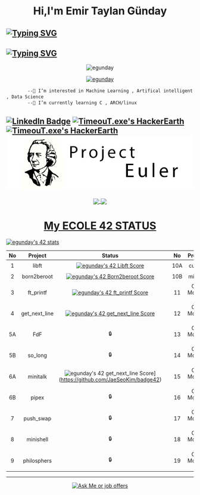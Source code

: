 <h1 align="center">Hi,I'm Emir Taylan Günday </h1>

## [![Typing SVG](https://readme-typing-svg.herokuapp.com?color=8000FF&width=750&lines=I'm+a+Computer+Programmer+and+AI+LOVER+and+Part+Time+Musician💻)](https://git.io/typing-svg)
## [![Typing SVG](https://readme-typing-svg.herokuapp.com?color=8000FF&width=750&lines=+--->+ARCH+Linux💻)](https://git.io/typing-svg) 

   <p align="center"> <img src="https://komarev.com/ghpvc/?username=egunday&label=Profile%20views&color=0e75b6&style=flat" alt="egunday" /> </p>
   <p align="center"> <a href="https://github.com/ryo-ma/github-profile-trophy"><img src="https://github-profile-trophy.vercel.app/?username=egunday&row=1" alt="egunday" /></a> </p>
   
   
			--👀 I’m interested in Machine Learning , Artifical intelligent , Data Science
			--🌱 I’m currently learning C , ARCH/linux
                      
                      
                      
                      
                      
                      
                      
                      
                      
                      
                      
                      
                      
                      
                      
                      
                      
                      
                      
                      
                      
[![Linkedln Badge](https://img.shields.io/badge/LinkedIn-0077B5?style=for-the-badge&logo=linkedin&logoColor=white)](https://www.linkedin.com/in/emir-taylan-g%C3%BCnday-34182a215)
[![TimeouT.exe's HackerEarth ](https://img.shields.io/badge/-Hackerrank-2EC866?style=for-the-badge&logo=HackerRank&logoColor=white)](https://www.hackerrank.com/Emir_Gunday)
[![TimeouT.exe's HackerEarth ](https://img.shields.io/badge/HackerEarth-%232C3454.svg?&style=for-the-badge&logo=HackerEarth&logoColor=Blue)](https://www.hackerrank.com/Emir_Gunday)
[![TimeouT.exe's Project euler ](logo.jpg)](https://projecteuler.net/progress=TimeouT.exe)
-----
<div  align="center">
<a href="https://github.com/fehbs">
  <img height="180em"   align="center" src="https://github-readme-stats.vercel.app/api?username=egunday&show_icons=true&theme=react&include_all_commits=true&count_private=true"/>
  <img height="180em"  align="center" src="https://github-readme-stats.vercel.app/api/top-langs/?username=egunday&layout=compact&langs_count=7&theme=react" />
</div>
<h1 align="center">My ECOLE 42 STATUS </h1>



[![egunday's 42 stats](https://badge42.vercel.app/api/v2/cl9ipv34l00110gl7t6d5p5jq/stats?cursusId=21&coalitionId=232)](https://github.com/JaeSeoKim/badge42)


| No | Project | Status  |  | No  | Project | Status |  | No | Project     | Status |
| :---:  | :---:   | :---:  | :---:  | :---:  | :---:    | :---:    | :---:  | :---:  | :---:  | :---:   |
| 1  | libft   | [![egunday's 42 Libft Score](https://badge42.vercel.app/api/v2/cl5qpmbbx000609mkwea8iljt/project/2449877)](https://github.com/JaeSeoKim/badge42) | | 10A | cub3d   | 🔒   |  | 20 | NetPractice | 🔒   |
| 2  | born2beroot   |[![egunday's 42 Born2beroot Score](https://badge42.vercel.app/api/v2/cl9ipv34l00110gl7t6d5p5jq/project/2840677)](https://github.com/JaeSeoKim/badge42) |  | 10B | miniRT   | 🔒   |  | 21 | ft_containers | 🔒   |
| 3  | ft_printf   | [![egunday's 42 ft_printf Score](https://badge42.vercel.app/api/v2/cl9ipv34l00110gl7t6d5p5jq/project/2846808)](https://github.com/JaeSeoKim/badge42)|  | 11 | CPP Module 00   | 🔒   |  | 22A | ft_irc | 🔒   |
| 4  | get_next_line   |[![egunday's 42 get_next_line Score](https://badge42.vercel.app/api/v2/cl9ipv34l00110gl7t6d5p5jq/project/2846809)](https://github.com/JaeSeoKim/badge42) |  | 12 | CPP Module 01   | 🔒   |  | 22B | webserv | 🔒   |
| 5A  | FdF   | 🔒 |  | 13 | CPP Module 02   | 🔒   |  | 23 | inception | 🔒   |
| 5B  | so_long   |  🔒 |  | 14 | CPP Module 03   | 🔒   |  | 24 | ft_transcendence | 🔒   |
| 6A  | minitalk   | ![egunday's 42 get_next_line Score](https://badge42.vercel.app/api/v2/cl9ipv34l00110gl7t6d5p5jq/project/2846809)](https://github.com/JaeSeoKim/badge42) |  | 15 | CPP Module 04   | 🔒   |  | A | Exam Rank 02 | 🔒  |
| 6B  | pipex   | 🔒 |  | 16 | CPP Module 05   | 🔒   |  | B | Exam Rank 03 | 🔒  |
| 7  | push_swap   | 🔒|  | 17 | CPP Module 06   | 🔒   |  | C | Exam Rank 04 |  🔒  |
| 8  | minishell   | 🔒 |  | 18 | CPP Module 07   | 🔒   |  | D | Exam Rank 05 |  🔒  |
| 9  | philosphers   | 🔒 |  | 19 | CPP Module 08   | 🔒   |  | E | Exam Rank 06 | 🔒   |


------

<p align="center">
	<a href = "mailto:Emir-Gunday@hotmail.com">
		<img alt = "Ask Me or job offers" src = "https://img.shields.io/badge/Microsoft_Outlook-0078D4?style=for-the-badge&logo=microsoft-outlook&logoColor=white&link=mailto:Emir-Gunday@hotmail.com" />
